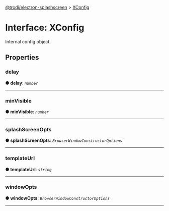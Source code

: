 [@trodi/electron-splashscreen](../README.md) > [XConfig](../interfaces/xconfig.md)



# Interface: XConfig


Internal config object.


## Properties
<a id="delay"></a>

###  delay

**●  delay**:  *`number`* 






___

<a id="minvisible"></a>

###  minVisible

**●  minVisible**:  *`number`* 






___

<a id="splashscreenopts"></a>

###  splashScreenOpts

**●  splashScreenOpts**:  *`BrowserWindowConstructorOptions`* 






___

<a id="templateurl"></a>

###  templateUrl

**●  templateUrl**:  *`string`* 






___

<a id="windowopts"></a>

###  windowOpts

**●  windowOpts**:  *`BrowserWindowConstructorOptions`* 






___


